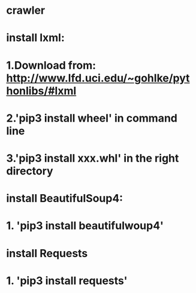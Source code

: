 # crawler
# install lxml:
#     1.Download from: http://www.lfd.uci.edu/~gohlke/pythonlibs/#lxml
#     2.'pip3 install wheel' in command line
#     3.'pip3 install xxx.whl' in the right directory
# install BeautifulSoup4:
#     1. 'pip3 install beautifulwoup4'
# install Requests
#     1. 'pip3 install requests'
